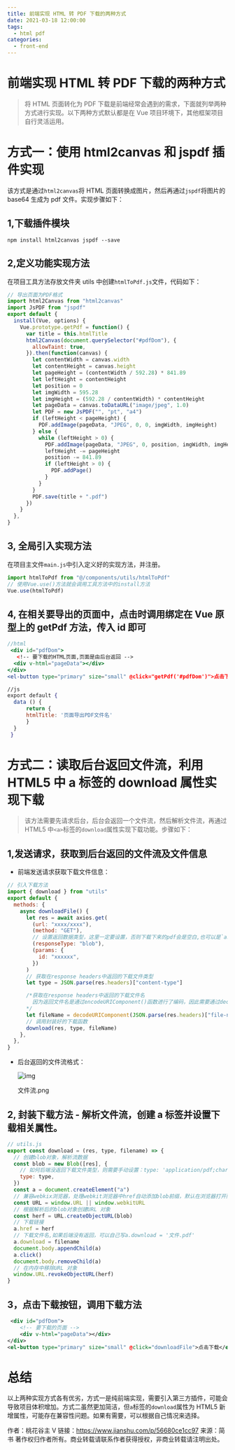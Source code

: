 ```yaml
---
title: 前端实现 HTML 转 PDF 下载的两种方式
date: 2021-03-18 12:00:00
tags:
  - html pdf
categories:
  - front-end
---
```


# 前端实现 HTML 转 PDF 下载的两种方式

> 将 HTML 页面转化为 PDF 下载是前端经常会遇到的需求，下面就列举两种方式进行实现。以下两种方式默认都是在 Vue 项目环境下，其他框架项目自行灵活运用。

# 方式一：使用 html2canvas 和 jspdf 插件实现

该方式是通过`html2canvas`将 HTML 页面转换成图片，然后再通过`jspdf`将图片的 base64 生成为 pdf 文件。实现步骤如下：

## 1,下载插件模块

```undefined
npm install html2canvas jspdf --save
```

## 2,定义功能实现方法

在项目工具方法存放文件夹 utils 中创建`htmlToPdf.js`文件，代码如下：

```javascript
// 导出页面为PDF格式
import html2Canvas from "html2canvas"
import JsPDF from "jspdf"
export default {
  install(Vue, options) {
    Vue.prototype.getPdf = function() {
      var title = this.htmlTitle
      html2Canvas(document.querySelector("#pdfDom"), {
        allowTaint: true,
      }).then(function(canvas) {
        let contentWidth = canvas.width
        let contentHeight = canvas.height
        let pageHeight = (contentWidth / 592.28) * 841.89
        let leftHeight = contentHeight
        let position = 0
        let imgWidth = 595.28
        let imgHeight = (592.28 / contentWidth) * contentHeight
        let pageData = canvas.toDataURL("image/jpeg", 1.0)
        let PDF = new JsPDF("", "pt", "a4")
        if (leftHeight < pageHeight) {
          PDF.addImage(pageData, "JPEG", 0, 0, imgWidth, imgHeight)
        } else {
          while (leftHeight > 0) {
            PDF.addImage(pageData, "JPEG", 0, position, imgWidth, imgHeight)
            leftHeight -= pageHeight
            position -= 841.89
            if (leftHeight > 0) {
              PDF.addPage()
            }
          }
        }
        PDF.save(title + ".pdf")
      })
    }
  },
}
```

## 3, 全局引入实现方法

在项目主文件`main.js`中引入定义好的实现方法，并注册。

```jsx
import htmlToPdf from "@/components/utils/htmlToPdf"
// 使用Vue.use()方法就会调用工具方法中的install方法
Vue.use(htmlToPdf)
```

## 4, 在相关要导出的页面中，点击时调用绑定在 Vue 原型上的 getPdf 方法，传入 id 即可

```jsx
//html
 <div id="pdfDom">
   <!-- 要下载的HTML页面,页面是由后台返回 -->
  <div v-html="pageData"></div>
</div>
<el-button type="primary" size="small" @click="getPdf('#pdfDom')">点击下载</el-button>

//js
export default {
  data () {
      return {
      htmlTitle: '页面导出PDF文件名'
      }
  }
 }
```

# 方式二：读取后台返回文件流，利用 HTML5 中 a 标签的 download 属性实现下载

> 该方法需要先请求后台，后台会返回一个文件流，然后解析文件流，再通过 HTML5 中`<a>`标签的`download`属性实现下载功能。步骤如下：

## 1,发送请求，获取到后台返回的文件流及文件信息

- 前端发送请求获取下载文件信息：

```javascript
// 引入下载方法
import { download } from "utils"
export default {
  methods: {
    async downloadFile() {
      let res = await axios.get(
        (url: "xxxx/xxxx"),
        (method: "GET"),
        // 设置返回数据类型，这里一定要设置，否则下载下来的pdf会是空白,也可以是`arraybuffer`
        (responseType: "blob"),
        (params: {
          id: "xxxxxx",
        })
      )
      // 获取在response headers中返回的下载文件类型
      let type = JSON.parse(res.headers)["content-type"]

      /*获取在response headers中返回的下载文件名
        因为返回文件名是通过encodeURIComponent()函数进行了编码，因此需要通过decodeURIComponent()函数解码
      */
      let fileName = decodeURIComponent(JSON.parse(res.headers)["file-name"])
      // 调用封装好的下载函数
      download(res, type, fileName)
    },
  },
}
```

- 后台返回的文件流格式：

  ![img](https:////upload-images.jianshu.io/upload_images/4921980-a44fa0f4b6c88c3f.png?imageMogr2/auto-orient/strip|imageView2/2/w/1035/format/webp)

  文件流.png

## 2, 封装下载方法 - 解析文件流，创建 a 标签并设置下载相关属性。

```javascript
// utils.js
export const download = (res, type, filename) => {
  // 创建blob对象，解析流数据
  const blob = new Blob([res], {
    // 如何后端没返回下载文件类型，则需要手动设置：type: 'application/pdf;chartset=UTF-8' 表示下载文档为pdf，如果是word则设置为msword，excel为excel
    type: type,
  })
  const a = document.createElement("a")
  // 兼容webkix浏览器，处理webkit浏览器中href自动添加blob前缀，默认在浏览器打开而不是下载
  const URL = window.URL || window.webkitURL
  // 根据解析后的blob对象创建URL 对象
  const herf = URL.createObjectURL(blob)
  // 下载链接
  a.href = herf
  // 下载文件名,如果后端没有返回，可以自己写a.download = '文件.pdf'
  a.download = filename
  document.body.appendChild(a)
  a.click()
  document.body.removeChild(a)
  // 在内存中移除URL 对象
  window.URL.revokeObjectURL(herf)
}
```

## 3，点击下载按钮，调用下载方法

```xml
 <div id="pdfDom">
    <!-- 要下载的页面 -->
    <div v-html="pageData"></div>
</div>
<el-button type="primary" size="small" @click="downloadFile">点击下载</el-button>
```

# 总结

以上两种实现方式各有优劣，方式一是纯前端实现，需要引入第三方插件，可能会导致项目体积增加。方式二虽然更加简洁，但`a`标签的`download`属性为 HTML5 新增属性，可能存在兼容性问题。如果有需要，可以根据自己情况来选择。

作者：桃花谷主 V
链接：https://www.jianshu.com/p/56680ce1cc97
来源：简书
著作权归作者所有。商业转载请联系作者获得授权，非商业转载请注明出处。
